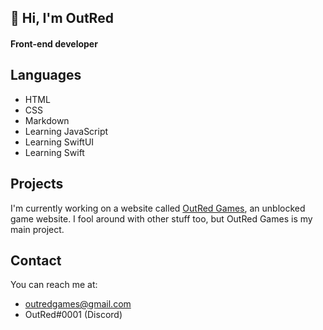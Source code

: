 ## 👋 Hi, I'm OutRed
#### Front-end developer
## Languages
- HTML
- CSS
- Markdown
- Learning JavaScript
- Learning SwiftUI
- Learning Swift

## Projects
I'm currently working on a website called [OutRed Games](https://outred.github.io), an unblocked game website. I fool around with other stuff too, but OutRed Games is my main project.

## Contact
You can reach me at:
- outredgames@gmail.com
- OutRed#0001 (Discord)

<!--
**OutRed/OutRed** is a ✨ _special_ ✨ repository because its `README.md` (this file) appears on your GitHub profile.

Here are some ideas to get you started:

- 🔭 I’m currently working on ...
- 🌱 I’m currently learning ...
- 👯 I’m looking to collaborate on ...
- 🤔 I’m looking for help with ...
- 💬 Ask me about ...
- 📫 How to reach me: ...
- 😄 Pronouns: ...
- ⚡ Fun fact: ...
-->
